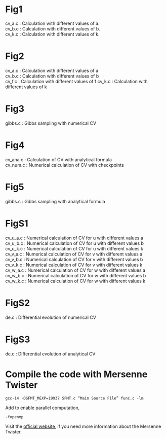 # Fig1  
cv\_a.c : Calculation with different values of a.  
cv\_b.c : Calculation with different values of b.  
cv\_k.c : Calculation with different values of k. 

# Fig2　  
cv\_a.c : Calculation with different values of a  
cv\_b.c : Calculation with different values of b  
cv\_f.c : Calculation with different values of f
cv\_k.c : Calculation with different values of k

# Fig3　  
gibbs.c : Gibbs sampling with numerical CV  

# Fig4　  
cv\_ana.c : Calculation of CV with analytical formula  
cv\_num.c : Numerical calculation of CV with checkpoints

# Fig5　 
gibbs.c : Gibbs sampling with analytical formula  

# FigS1　 
cv\_u\_a.c : Numerical calculation of CV for u with different values a   
cv\_u\_b.c : Numerical calculation of CV for u with different values b   
cv\_u\_k.c : Numerical calculation of CV for u with different values k   
cv\_v\_a.c : Numerical calculation of CV for v with different values a   
cv\_v\_b.c : Numerical calculation of CV for v with different values b   
cv\_v\_k.c : Numerical calculation of CV for v with different values k   
cv\_w\_a.c : Numerical calculation of CV for w with different values a   
cv\_w\_b.c : Numerical calculation of CV for w with different values b   
cv\_w\_k.c : Numerical calculation of CV for w with different values k  

# FigS2　 
de.c : Differential evolution of numerical CV  

# FigS3　  
de.c : Differential evolution of analytical CV  

# Compile the code with Mersenne Twister
```
gcc-14 -DSFMT_MEXP=19937 SFMT.c “Main Source File” func.c -lm
```

Add to enable parallel computation,
```
-fopenmp
```

Visit the [official website](http://www.math.sci.hiroshima-u.ac.jp/m-mat/MT/SFMT/index.html), if you need more information about the Mersenne Twister.
